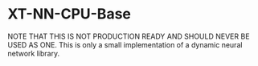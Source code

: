 # XT-NN-CPU-Base
NOTE THAT THIS IS NOT PRODUCTION READY AND SHOULD NEVER BE USED AS ONE. This is only a small implementation of a dynamic neural network library.
